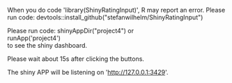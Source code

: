 
When you do code 'library(ShinyRatingInput)', R may report an error.
Please run code:
  devtools::install_github("stefanwilhelm/ShinyRatingInput")

Please run code:
  shinyAppDir("project4")  or  
  runApp('project4')  
to see the shiny dashboard.

Please wait about 15s after clicking the buttons. 
   
The shiny APP will be listening on 'http://127.0.0.1:3429'.
